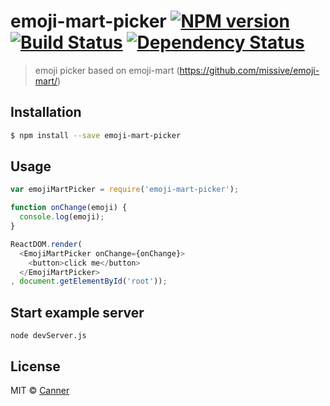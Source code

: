 # emoji-mart-picker [![NPM version][npm-image]][npm-url] [![Build Status][travis-image]][travis-url] [![Dependency Status][daviddm-image]][daviddm-url]
> emoji picker based on emoji-mart (https://github.com/missive/emoji-mart/)

## Installation

```sh
$ npm install --save emoji-mart-picker
```

## Usage

```js
var emojiMartPicker = require('emoji-mart-picker');

function onChange(emoji) {
  console.log(emoji);
}

ReactDOM.render(
  <EmojiMartPicker onChange={onChange}>
    <button>click me</button>
  </EmojiMartPicker>
, document.getElementById('root'));
```

## Start example server

```
node devServer.js
```

## License

MIT © [Canner](http://github.com/canner)


[npm-image]: https://badge.fury.io/js/emoji-mart-picker.svg
[npm-url]: https://npmjs.org/package/emoji-mart-picker
[travis-image]: https://travis-ci.org/Canner/emoji-mart-picker.svg?branch=master
[travis-url]: https://travis-ci.org/Canner/emoji-mart-picker
[daviddm-image]: https://david-dm.org/Canner/emoji-mart-picker.svg?theme=shields.io
[daviddm-url]: https://david-dm.org/Canner/emoji-mart-picker
